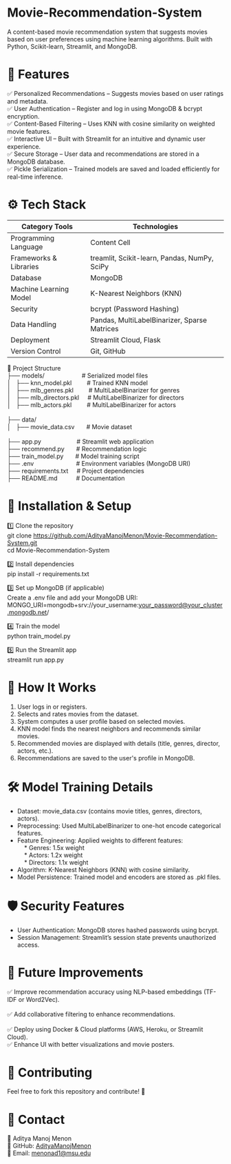 # Movie-Recommendation-System
A content-based movie recommendation system that suggests movies based on user preferences using machine learning algorithms. Built with Python, Scikit-learn, Streamlit, and MongoDB.

# 🚀 Features
✅ Personalized Recommendations – Suggests movies based on user ratings and metadata. <br> ✅ User Authentication – Register and log in using MongoDB & bcrypt encryption.  <br> ✅ Content-Based Filtering – Uses KNN with cosine similarity on weighted movie features.  <br> ✅ Interactive UI – Built with Streamlit for an intuitive and dynamic user experience.  <br> ✅ Secure Storage – User data and recommendations are stored in a MongoDB database.  <br> ✅ Pickle Serialization – Trained models are saved and loaded efficiently for real-time inference.


# ⚙️ Tech Stack

| Category	Tools  | Technologies |
| ------------- | ------------- |
| Programming Language  | Content Cell  |
| Frameworks & Libraries  | treamlit, Scikit-learn, Pandas, NumPy, SciPy  |
| Database  | MongoDB  |
| Machine Learning Model  | K-Nearest Neighbors (KNN)  |
| Security  | bcrypt (Password Hashing)  |
| Data Handling  | Pandas, MultiLabelBinarizer, Sparse Matrices  |
| Deployment  | Streamlit Cloud, Flask |
| Version Control  | Git, GitHub  |


 
📂 Project Structure <br>
├── models/&nbsp; &nbsp; &nbsp; &nbsp; &nbsp; &nbsp; &nbsp; &nbsp; &nbsp; &nbsp; &nbsp; # Serialized model files <br>
│ &nbsp;   ├── knn_model.pkl  &nbsp; &nbsp; &nbsp; &nbsp;       # Trained KNN model <br>
│ &nbsp;   ├── mlb_genres.pkl &nbsp; &nbsp; &nbsp; &nbsp;      # MultiLabelBinarizer for genres <br>
│ &nbsp;   ├── mlb_directors.pkl &nbsp; &nbsp;     # MultiLabelBinarizer for directors <br>
│ &nbsp;   ├── mlb_actors.pkl &nbsp; &nbsp; &nbsp; &nbsp;         # MultiLabelBinarizer for actors <br>
<br>
├── data/ <br>
│ &nbsp;   ├── movie_data.csv  &nbsp; &nbsp; &nbsp;      # Movie dataset <br>
<br>
├── app.py  &nbsp; &nbsp; &nbsp; &nbsp; &nbsp; &nbsp; &nbsp; &nbsp; &nbsp; &nbsp;  # Streamlit web application <br>
├── recommend.py &nbsp; &nbsp; &nbsp;             # Recommendation logic <br>
├── train_model.py &nbsp; &nbsp; &nbsp;           # Model training script <br>
├── .env  &nbsp; &nbsp; &nbsp;  &nbsp; &nbsp; &nbsp; &nbsp; &nbsp; &nbsp;  &nbsp; &nbsp; &nbsp; # Environment variables (MongoDB URI) <br>
├── requirements.txt  &nbsp; &nbsp;    # Project dependencies <br>
├── README.md  &nbsp; &nbsp; &nbsp; &nbsp; &nbsp;    # Documentation <br>

# 🚀 Installation & Setup

1️⃣ Clone the repository <br>
git clone https://github.com/AdityaManojMenon/Movie-Recommendation-System.git  <br>
cd Movie-Recommendation-System  <br>

2️⃣ Install dependencies <br>
pip install -r requirements.txt <br>

3️⃣ Set up MongoDB (if applicable) <br>
Create a .env file and add your MongoDB URI: <br>
MONGO_URI=mongodb+srv://your_username:your_password@your_cluster.mongodb.net/  <br>

4️⃣ Train the model <br>
python train_model.py   <br>

5️⃣ Run the Streamlit app <br>
streamlit run app.py  <br>


# 🎯 How It Works <br>
1. User logs in or registers. <br>
2. Selects and rates movies from the dataset. <br>
3. System computes a user profile based on selected movies. <br>
4. KNN model finds the nearest neighbors and recommends similar movies. <br>
5. Recommended movies are displayed with details (title, genres, director, actors, etc.). <br>
6. Recommendations are saved to the user's profile in MongoDB. <br>


# 🛠 Model Training Details <br>
* Dataset: movie_data.csv (contains movie titles, genres, directors, actors). <br>
* Preprocessing: Used MultiLabelBinarizer to one-hot encode categorical features. <br>
* Feature Engineering: Applied weights to different features: <br>
 &nbsp; &nbsp; * Genres: 1.5x weight <br>
 &nbsp; &nbsp; * Actors: 1.2x weight <br>
 &nbsp; &nbsp; * Directors: 1.1x weight <br>
* Algorithm: K-Nearest Neighbors (KNN) with cosine similarity. <br>
* Model Persistence: Trained model and encoders are stored as .pkl files. <br>


# 🛡 Security Features <br>
* User Authentication: MongoDB stores hashed passwords using bcrypt. <br> 
* Session Management: Streamlit’s session state prevents unauthorized access. <br>


# 🌟 Future Improvements <br>  
✅ Improve recommendation accuracy using NLP-based embeddings (TF-IDF or Word2Vec). <br>  
✅ Add collaborative filtering to enhance recommendations. <br>  
✅ Deploy using Docker & Cloud platforms (AWS, Heroku, or Streamlit Cloud). <br> 
✅ Enhance UI with better visualizations and movie posters. <br> 

# 📌 Contributing <br>
Feel free to fork this repository and contribute! 🚀 <br>

# 📧 Contact <br>
📩 Aditya Manoj Menon <br>
📍 GitHub: [AdityaManojMenon](https://github.com/AdityaManojMenon) <br>
📧 Email: menonad1@msu.edu <br>
